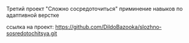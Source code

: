 Третий проект "Сложно сосредоточиться" приминение навыков по адаптивной верстке

ссылка на проект: https://github.com/DildoBazooka/slozhno-sosredotochitsya.git